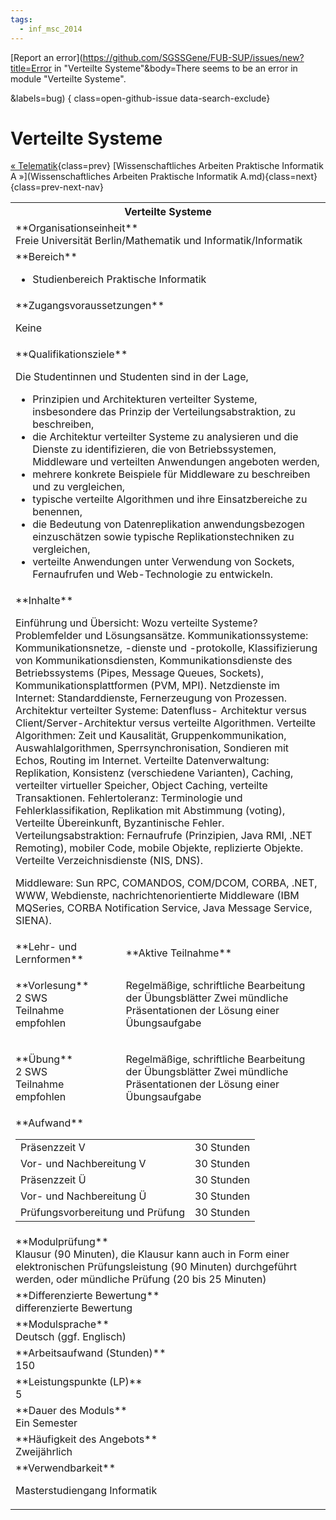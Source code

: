 ```yaml
---
tags:
  - inf_msc_2014
---
```

[Report an error](https://github.com/SGSSGene/FUB-SUP/issues/new?title=Error in "Verteilte Systeme"&body=There seems to be an error in module "Verteilte Systeme".

<Describe here a slightly more detailed description of what is wrong>&labels=bug)
{ class=open-github-issue data-search-exclude}

# Verteilte Systeme

[« Telematik](Telematik.md){class=prev}
[Wissenschaftliches Arbeiten Praktische Informatik A »](Wissenschaftliches Arbeiten Praktische Informatik A.md){class=next}
{class=prev-next-nav}

<table markdown id="moduledesc">
<tr markdown class="moduledesc_head"><th colspan="2">Verteilte Systeme </th></tr>
<tr markdown><td colspan="2">**Organisationseinheit**   <br>Freie Universität Berlin/Mathematik und Informatik/Informatik</td></tr>

<tr markdown><td colspan="2">**Bereich**<br>


- Studienbereich Praktische Informatik

</td></tr>

<tr markdown><td colspan="2">**Zugangsvoraussetzungen** <br>

Keine


</td></tr>
<tr markdown><td colspan="2">**Qualifikationsziele**    <br>

Die Studentinnen und Studenten sind in der Lage,

- Prinzipien und
  Architekturen verteilter Systeme, insbesondere das Prinzip der
  Verteilungsabstraktion, zu beschreiben,
- die Architektur verteilter Systeme zu analysieren und die Dienste zu
  identifizieren, die von Betriebssystemen, Middleware und verteilten
  Anwendungen angeboten werden,
- mehrere konkrete Beispiele für Middleware zu beschreiben und zu
  vergleichen,
- typische verteilte Algorithmen und ihre Einsatzbereiche zu benennen,
- die Bedeutung von Datenreplikation anwendungsbezogen einzuschätzen sowie
  typische Replikationstechniken zu vergleichen,
- verteilte Anwendungen unter Verwendung von Sockets, Fernaufrufen und
  Web-Technologie zu entwickeln.


</td></tr>
<tr markdown><td colspan="2">**Inhalte**                <br>

Einführung und Übersicht: Wozu verteilte Systeme? Problemfelder und
Lösungsansätze. Kommunikationssysteme: Kommunikationsnetze, -dienste und
-protokolle, Klassifizierung von Kommunikationsdiensten,
Kommunikationsdienste des Betriebssystems (Pipes, Message Queues, Sockets),
Kommunikationsplattformen (PVM, MPI). Netzdienste im Internet:
Standarddienste, Fernerzeugung von Prozessen. Architektur verteilter
Systeme: Datenfluss- Architektur versus Client/Server-Architektur versus
verteilte Algorithmen. Verteilte Algorithmen: Zeit und Kausalität,
Gruppenkommunikation, Auswahlalgorithmen, Sperrsynchronisation, Sondieren
mit Echos, Routing im Internet. Verteilte Datenverwaltung: Replikation,
Konsistenz (verschiedene Varianten), Caching, verteilter virtueller
Speicher, Object Caching, verteilte Transaktionen. Fehlertoleranz:
Terminologie und Fehlerklassifikation, Replikation mit Abstimmung (voting),
Verteilte Übereinkunft, Byzantinische Fehler. Verteilungsabstraktion:
Fernaufrufe (Prinzipien, Java RMI, .NET Remoting), mobiler Code, mobile
Objekte, replizierte Objekte. Verteilte Verzeichnisdienste (NIS, DNS).

Middleware: Sun RPC, COMANDOS, COM/DCOM, CORBA, .NET, WWW, Webdienste,
nachrichtenorientierte Middleware (IBM MQSeries, CORBA Notification Service,
Java Message Service, SIENA).


</td></tr>

<tr markdown><td>**Lehr- und Lernformen**</td><td>**Aktive Teilnahme**</td></tr>
<tr markdown><td> **Vorlesung** <br>2 SWS <br> Teilnahme empfohlen</td><td>

Regelmäßige, schriftliche Bearbeitung der Übungsblätter
Zwei mündliche Präsentationen der Lösung einer Übungsaufgabe
</td></tr>
<tr markdown><td> **Übung** <br>2 SWS <br> Teilnahme empfohlen</td><td>

Regelmäßige, schriftliche Bearbeitung der Übungsblätter
Zwei mündliche Präsentationen der Lösung einer Übungsaufgabe
</td></tr>
<tr markdown><td colspan="2">**Aufwand**                <br>
<table class="aufwand_table">
<tr><td>Präsenzzeit V</td><td>30 Stunden</td></tr>
<tr><td>Vor- und Nachbereitung V</td><td>30 Stunden</td></tr>
<tr><td>Präsenzzeit Ü</td><td>30 Stunden</td></tr>
<tr><td>Vor- und Nachbereitung Ü</td><td>30 Stunden</td></tr>
<tr><td>Prüfungsvorbereitung und Prüfung</td><td>30 Stunden</td></tr>
</table>

</td></tr>
<tr markdown><td colspan="2">**Modulprüfung**             <br>Klausur (90 Minuten), die Klausur kann auch in Form einer elektronischen
Prüfungsleistung (90 Minuten) durchgeführt werden, oder mündliche Prüfung
(20 bis 25 Minuten)


</td></tr>
<tr markdown><td colspan="2">**Differenzierte Bewertung** <br>differenzierte Bewertung

</td></tr>
<tr markdown><td colspan="2">**Modulsprache**             <br>Deutsch (ggf. Englisch)</td></tr>
<tr markdown><td colspan="2">**Arbeitsaufwand (Stunden)** <br>150</td></tr>
<tr markdown><td colspan="2">**Leistungspunkte (LP)**     <br>5</td></tr>
<tr markdown><td colspan="2">**Dauer des Moduls**         <br>Ein Semester</td></tr>
<tr markdown><td colspan="2">**Häufigkeit des Angebots**  <br>Zweijährlich</td></tr>
<tr markdown><td colspan="2">**Verwendbarkeit**           <br>

Masterstudiengang Informatik


</td></tr>

</table>
